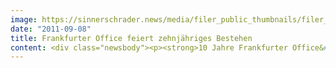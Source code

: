 ```yaml
---
image: https://sinnerschrader.news/media/filer_public_thumbnails/filer_public/63/f9/63f9f40a-f11c-4280-97f8-f790fc715766/varfoldersdjk8pxf42x64d8fxslz8jcc8fc0000gnttmptqum2i__480x288_q85_crop_subsampling-2_upscale.jpg
date: "2011-09-08"
title: Frankfurter Office feiert zehnjähriges Bestehen
content: <div class="newsbody"><p><strong>10 Jahre Frankfurter Office&#58; SinnerSchrader feiert Jubiläum mit Konferenz NEXT Finance / Teilnehmer debattieren Zukunft des Finanzwesens / Offizielle Einweihung der neuen Büros an der Hanauer Landstraße</strong></p><p>Wie können Banken und Versicherungen auf die Herausforderungen der Digitalisierung reagieren? Diese Frage stand im Mittelpunkt der <a href="http&#58;//nextfinance.de">NEXT Finance</a> in Frankfurt/Main, bei der am Donnerstag neun Sprecher und mehr als 160 Gäste aus der Finanz- und Agenturszene miteinander diskutierten.</p><p>Anlass der Konferenz war das 10-jährige Bestehen des Frankfurter Büros von SinnerSchrader. Eine Zeit, die von stetigem Wachstum geprägt war, wie Standortleiter Dirk Hibbeler in seinem Einführungsvortrag erläuterte. Im Frankfurter Office der Digitalagentur betreuen inzwischen mehr als 30 Entwickler und Kreative Kunden aus zahlreichen Branchen. Pünktlich zum Geburtstag tun sie das aus neuen Büros an Frankfurts Agenturmeile, der Hanauer Landstraße.</p><p><strong>Banken werden verschwinden – aber nicht alle<br/></strong><br/>In seiner Keynote prophezeite Chris Skinner den Banken eine Dekade fundamentaler Veränderungen, die einige Player hinwegfegen werde – aber nicht alle. Chris Skinner ist Chairman des Financial Services Club, den er 2004 gegründet hat, und bekannt für sein Blog “The Finanser”. Der massive Veränderungsdruck habe mit dem Wertewandel in der Gesellschaft zu tun, der sich in Richtung virtuelles Geld, sozialer Technologie und Selbstverwaltung bewege.</p><p><strong>Virtuelle Währungen und PayPal boomen – Deutschland-Start von Google Wallet offen<br/></strong><br/>Wie in diesem Umfeld künftig Gelder bewegt werden, darüber diskutierten mit Moderator Patrick Bernau (Frankfurter Allgemeine Sonntagszeitung) im Anschluss Vertreter von Google, PayPal und PicoMoney, einer Web-Plattform für virtuelle Währungen. Deren Gründer Pelle Braendgaard unterstrich die Bedeutung offener Standards, die in den vergangenen 15 Jahren bereits die Telekommunikations- und Medienindustrie revolutioniert hätten. Ähnliches stehe nun auch den Banken bevor. Sie seien künftig mit erheblich mehr Playern konfrontiert.</p><p>Zu den neuen Spielern gehört zweifellos PayPal. “Der klassische E-Commerce ist tot”, so Matthias Setzer, Leiter des Geschäftskundenbereichs bei PayPal. Die Transaktion an sich werde aber alle Veränderungen überleben und mobile Bezahllösungen würden immer wichtiger. In diesem Feld bewegt sich auch Google mit seinem Dienst “Google Wallet”, den Salvatore Pennino vorstellte. Deutsche Nutzer musste er jedoch enttäuschen. Der Deutschland-Start der virtuellen Geldbörse ist offen. Nach den USA wird der Dienst zunächst in Großbritannien ausgerollt.</p><p><strong>Die wachsende Macht des Konsumenten<br/></strong><br/>Über die Bemühungen traditioneller Anbieter referierte Fred Schuster von der Deutschen Bank. Sein Vortrag “Design Thinking – Kundenberatung der Zukunft” bildete den Auftakt zum zweiten Teil der Konferenz, die – moderiert von Thorsten Hahn (Bankingclub) – den Fokus auf den Konsumenten legte. Deren Ansprüche an Leistung und Transparenz steigen stetig und bilden so die Grundlage für neue Geschäftsmodelle.</p><p>Beispielhaft dafür steht Friendsurance, das erste soziale Netzwerk für Versicherungen, das Gründer Sebastian Herfurth vorstelle. Die Plattform sieht sich als Versicherung neuen Typs. Ähnlich argumentierte auch Ralf Weitz von ImmobilienScout24. Der Vertriebskanal Filiale verliere mehr und mehr an Bedeutung. Die Banken müssten ins Netz. Die Kunden kämen dann von alleine.</p><p>Die Sessions sind zeitnah als Mitschnitte abrufbar unter <a href="http&#58;//video.nextconf.eu">http&#58;//video.nextconf.eu</a></p><p><strong>Über SinnerSchrader<br/></strong>SinnerSchrader gehört zu den führenden Digitalagenturen in Deutschland. SinnerSchrader entwickelt interaktive Strategien, Plattformen und Applikationen, die radikale Beziehungen zwischen Konsumenten und Marken schaffen. In der SinnerSchrader-Gruppe arbeiten rund 400 Mitarbeiter an den Standorten Hamburg, Frankfurt am Main, Berlin und Hannover für Kunden wie Allianz, TUI, Tchibo, simyo, REWE, comdirect bank, Gucci Group, OTTO und Steigenberger. SinnerSchrader wurde 1996 gegründet und ist seit 1999 börsennotiert.</p><p><a href="http&#58;//sinnerschrader.de">http&#58;//sinnerschrader.de</a></p><p><a class="news-backlink" href="/de/"><svg class="svg-ico svg-ico--arrow-left"><use xlink&#58;href="#arrow-down"></use></svg>Zurück zur Presse Übersicht</a></p></div>
---
```

